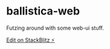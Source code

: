 # ballistica-web

Futzing around with some web-ui stuff.

[Edit on StackBlitz ⚡️](https://stackblitz.com/edit/ballistica-web)
